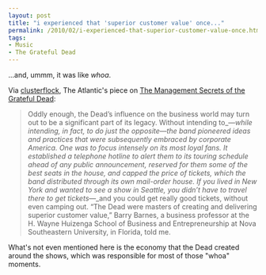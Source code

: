 ```yaml
---
layout: post
title: "i experienced that 'superior customer value' once..."
permalink: /2010/02/i-experienced-that-superior-customer-value-once.html
tags:
- Music
- The Grateful Dead
---
```


...and, ummm, it was like _whoa_.

Via [clusterflock](http://www.clusterflock.org/2010/02/dead-theory.html), The Atlantic's piece on [The Management Secrets of the Grateful Dead](http://www.theatlantic.com/doc/201003/grateful-dead-archives):

> Oddly enough, the Dead’s influence on the business world may turn out to be a significant part of its legacy. Without intending to_—_while intending, in fact, to do just the opposite_—_the band pioneered ideas and practices that were subsequently embraced by corporate America. One was to focus intensely on its most loyal fans. It established a telephone hotline to alert them to its touring schedule ahead of any public announcement, reserved for them some of the best seats in the house, and capped the price of tickets, which the band distributed through its own mail-order house. If you lived in New York and wanted to see a show in Seattle, you didn’t have to travel there to get tickets_—_and you could get really good tickets, without even camping out. “The Dead were masters of creating and delivering superior customer value,” Barry Barnes, a business professor at the H. Wayne Huizenga School of Business and Entrepreneurship at Nova Southeastern University, in Florida, told me.

What's not even mentioned here is the economy that the Dead created around the shows, which was responsible for most of those "whoa" moments.